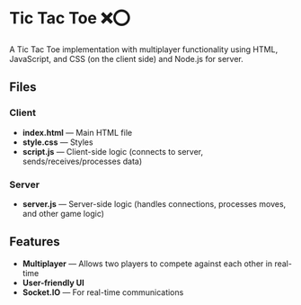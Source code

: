 # Tic Tac Toe ❌⭕

A Tic Tac Toe implementation with multiplayer functionality using HTML, JavaScript, and CSS (on the client side) and Node.js for server.

## Files

### Client
- **index.html** — Main HTML file
- **style.css** — Styles
- **script.js** — Client-side logic (connects to server, sends/receives/processes data)

### Server
- **server.js** — Server-side logic (handles connections, processes moves, and other game logic)

## Features
- **Multiplayer** — Allows two players to compete against each other in real-time
- **User-friendly UI**
- **Socket.IO** — For real-time communications
